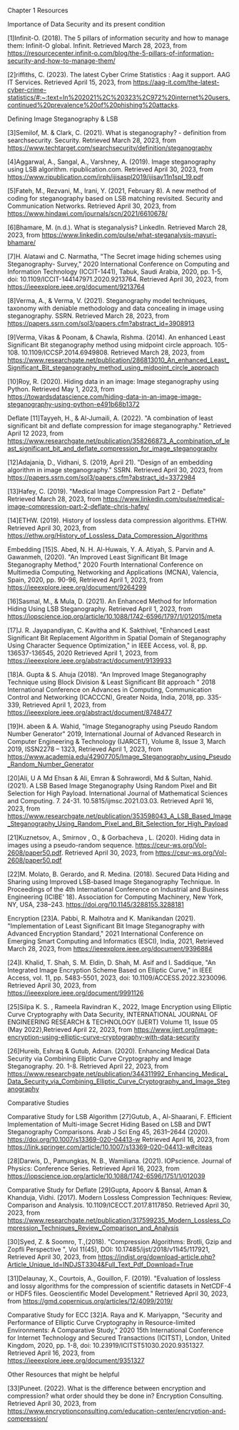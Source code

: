 Chapter 1 Resources


Importance of Data Security and its present condition

[1]Infinit-O. (2018). The 5 pillars of information security and how to manage them: Infinit-O global. Infinit. Retrieved March 28, 2023, from https://resourcecenter.infinit-o.com/blog/the-5-pillars-of-information-security-and-how-to-manage-them/ 

[2]riffiths, C. (2023). The latest Cyber Crime Statistics : Aag it support. AAG IT Services. Retrieved April 15, 2023, from https://aag-it.com/the-latest-cyber-crime-statistics/#:~:text=In%202021%2C%20323%2C972%20internet%20users,continued%20prevalence%20of%20phishing%20attacks. 

Defining Image Steganography & LSB

[3]Semilof, M. & Clark, C. (2021). What is steganography? - definition from searchsecurity. Security. Retrieved March 28, 2023, from https://www.techtarget.com/searchsecurity/definition/steganography 

[4]Aggarwal, A., Sangal, A., Varshney, A. (2019). Image steganography using LSB algorithm. ripublication.com. Retrieved April 30, 2023, from https://www.ripublication.com/irph/ijisaspl2019/ijisav11n1spl_19.pdf 

[5]Fateh, M., Rezvani, M.,  Irani, Y. (2021, February 8). A new method of coding for steganography based on LSB matching revisited. Security and Communication Networks. Retrieved April 30, 2023, from https://www.hindawi.com/journals/scn/2021/6610678/ 

[6]Bhamare, M. (n.d.). What is steganalysis? LinkedIn. Retrieved March 28, 2023, from https://www.linkedin.com/pulse/what-steganalysis-mayuri-bhamare/ 

[7]H. Alatawi and C. Narmatha, "The Secret image hiding schemes using Steganography- Survey," 2020 International Conference on Computing and Information Technology (ICCIT-1441), Tabuk, Saudi Arabia, 2020, pp. 1-5, doi: 10.1109/ICCIT-144147971.2020.9213764. Retrieved April 30, 2023, from https://ieeexplore.ieee.org/document/9213764

[8]Verma, A., & Verma, V. (2021). Steganography model techniques, taxonomy with deniable methodology and data concealing in image using steganography. SSRN. Retrieved March 28, 2023, from https://papers.ssrn.com/sol3/papers.cfm?abstract_id=3908913 

[9]Verma, Vikas & Poonam, & Chawla, Rishma. (2014). An enhanced Least Significant Bit steganography method using midpoint circle approach. 105-108. 10.1109/ICCSP.2014.6949808. Retrieved March 28, 2023, from https://www.researchgate.net/publication/286813010_An_enhanced_Least_Significant_Bit_steganography_method_using_midpoint_circle_approach

[10]Roy, R. (2020). Hiding data in an image: Image steganography using Python. Retrieved May 1, 2023, from https://towardsdatascience.com/hiding-data-in-an-image-image-steganography-using-python-e491b68b1372 

Deflate
[11]Tayyeh, H., & Al-Jumaili, A. (2022). "A combination of least significant bit and deflate compression for image steganography." Retrieved April 12 2023, from https://www.researchgate.net/publication/358266873_A_combination_of_least_significant_bit_and_deflate_compression_for_image_steganography 

[12]Adajania, D., Vidhani, S. (2019, April 21). "Design of an embedding algorithm in image steganography." SSRN. Retrieved April 30, 2023, from https://papers.ssrn.com/sol3/papers.cfm?abstract_id=3372984 


[13]Hafey, C. (2019). "Medical Image Compression Part 2 - Deflate" Retrieved March 28, 2023, from https://www.linkedin.com/pulse/medical-image-compression-part-2-deflate-chris-hafey/

[14]ETHW. (2019). History of lossless data compression algorithms. ETHW. Retrieved April 30, 2023, from https://ethw.org/History_of_Lossless_Data_Compression_Algorithms 



Embedding
[15]S. Abed, N. H. Al-Huwais, Y. A. Atiyah, S. Parvin and A. Gawanmeh, (2020). "An Improved Least Significant Bit Image Steganography Method," 2020 Fourth International Conference on Multimedia Computing, Networking and Applications (MCNA), Valencia, Spain, 2020, pp. 90-96, Retrieved April 1, 2023, from https://ieeexplore.ieee.org/document/9264299 

[16]Sasmal, M., & Mula, D. (2021). An Enhanced Method for Information Hiding Using LSB Steganography. Retrieved April 1, 2023, from https://iopscience.iop.org/article/10.1088/1742-6596/1797/1/012015/meta 

[17]J. R. Jayapandiyan, C. Kavitha and K. Sakthivel, "Enhanced Least Significant Bit Replacement Algorithm in Spatial Domain of Steganography Using Character Sequence Optimization," in IEEE Access, vol. 8, pp. 136537-136545, 2020 Retrieved April 1, 2023, from https://ieeexplore.ieee.org/abstract/document/9139933 

[18]A. Gupta & S. Ahuja (2018). "An Improved Image Steganography Technique using Block Division & Least Significant Bit approach " 2018 International Conference on Advances in Computing, Communication Control and Networking (ICACCCN), Greater Noida, India, 2018, pp. 335-339, Retrieved April 1, 2023, from https://ieeexplore.ieee.org/abstract/document/8748477 

[19]H. abeen & A. Wahid, "Image Steganography using Pseudo Random Number Generator" 2019, International Journal of Advanced Research in Computer Engineering & Technology (IJARCET), Volume 8, Issue 3, March 2019, ISSN2278 –
1323,  Retrieved April 1, 2023, from https://www.academia.edu/42907705/Image_Steganography_using_Pseudo_Random_Number_Generator

[20]Ali, U A Md Ehsan & Ali, Emran & Sohrawordi, Md & Sultan, Nahid. (2021). A LSB Based Image Steganography Using Random Pixel and Bit Selection for High Payload. International Journal of Mathematical Sciences and Computing. 7. 24-31. 10.5815/ijmsc.2021.03.03. Retrieved April 16, 2023, from https://www.researchgate.net/publication/353598043_A_LSB_Based_Image_Steganography_Using_Random_Pixel_and_Bit_Selection_for_High_Payload

[21]Kuznetsov, A., Smirnov , O., & Gorbacheva , L. (2020). Hiding data in images using a pseudo-random sequence. https://ceur-ws.org/Vol-2608/paper50.pdf. Retrieved April 30, 2023, from https://ceur-ws.org/Vol-2608/paper50.pdf 

[22]M. Molato, B. Gerardo, and R. Medina. (2018). Secured Data Hiding and Sharing using Improved LSB-based Image Steganography Technique. In Proceedings of the 4th International Conference on Industrial and Business Engineering (ICIBE' 18). Association for Computing Machinery, New York, NY, USA, 238–243. https://doi.org/10.1145/3288155.3288181 

Encryption
[23]A. Pabbi, R. Malhotra and K. Manikandan (2021). "Implementation of Least Significant Bit Image Steganography with Advanced Encryption Standard," 2021 International Conference on Emerging Smart Computing and Informatics (ESCI), India, 2021, Retrieved March 28, 2023, from https://ieeexplore.ieee.org/document/9396884 

[24]I. Khalid, T. Shah, S. M. Eldin, D. Shah, M. Asif and I. Saddique, "An Integrated Image Encryption Scheme Based on Elliptic Curve," in IEEE Access, vol. 11, pp. 5483-5501, 2023, doi: 10.1109/ACCESS.2022.3230096. Retrieved April 30, 2023, from https://ieeexplore.ieee.org/document/9991126

[25]Silpa K. S. , Rameela Ravindran K., 2022, Image Encryption using Elliptic Curve Cryptography with Data Security, INTERNATIONAL JOURNAL OF ENGINEERING RESEARCH & TECHNOLOGY (IJERT) Volume 11, Issue 05 (May 2022),Retrieved April 22, 2023, from https://www.ijert.org/image-encryption-using-elliptic-curve-cryptography-with-data-security

[26]Hureib, Eshraq & Gutub, Adnan. (2020). Enhancing Medical Data Security via Combining Elliptic Curve Cryptography and Image Steganography. 20. 1-8. Retrieved April 22, 2023, from https://www.researchgate.net/publication/344311992_Enhancing_Medical_Data_Security_via_Combining_Elliptic_Curve_Cryptography_and_Image_Steganography


Comparative Studies


Comparative Study for LSB Algorithm
[27]Gutub, A., Al-Shaarani, F. Efficient Implementation of Multi-image Secret Hiding Based on LSB and DWT Steganography Comparisons. Arab J Sci Eng 45, 2631–2644 (2020). https://doi.org/10.1007/s13369-020-04413-w Retrieved April 16, 2023, from https://link.springer.com/article/10.1007/s13369-020-04413-w#citeas

[28]Darwis, D., Pamungkas, N. B., Wamiliana. (2021). IOPscience. Journal of Physics: Conference Series. Retrieved April 16, 2023, from https://iopscience.iop.org/article/10.1088/1742-6596/1751/1/012039 

Comparative Study for Deflate
[29]Gupta, Apoorv & Bansal, Aman & Khanduja, Vidhi. (2017). Modern Lossless Compression Techniques: Review, Comparison and Analysis. 10.1109/ICECCT.2017.8117850. Retrieved April 30, 2023, from https://www.researchgate.net/publication/317599235_Modern_Lossless_Compression_Techniques_Review_Comparison_and_Analysis

[30]Syed, Z. & Soomro, T.,(2018). "Compression Algorithms: Brotli, Gzip and Zopfli Perspective ", Vol 11(45), DOI: 10.17485/ijst/2018/v11i45/117921, Retrieved April 30, 2023, from https://indjst.org/download-article.php?Article_Unique_Id=INDJST3304&Full_Text_Pdf_Download=True

[31]Delaunay, X., Courtois, A., Gouillon, F. (2019). "Evaluation of lossless and lossy algorithms for the compression of scientific datasets in NetCDF-4 or HDF5 files. Geoscientific Model Development." Retrieved April 30, 2023, from https://gmd.copernicus.org/articles/12/4099/2019/ 

Comparative Study for ECC
[32]A. Raya and K. Mariyappn, "Security and Performance of Elliptic Curve Cryptography in Resource-limited Environments: A Comparative Study," 2020 15th International Conference for Internet Technology and Secured Transactions (ICITST), London, United Kingdom, 2020, pp. 1-8, doi: 10.23919/ICITST51030.2020.9351327. Retrieved April 16, 2023, from https://ieeexplore.ieee.org/document/9351327


Other Resources that might be helpful 

[33]Puneet. (2022). What is the difference between encryption and compression? what order should they be done in? Encryption Consulting. Retrieved April 30, 2023, from https://www.encryptionconsulting.com/education-center/encryption-and-compression/ 
